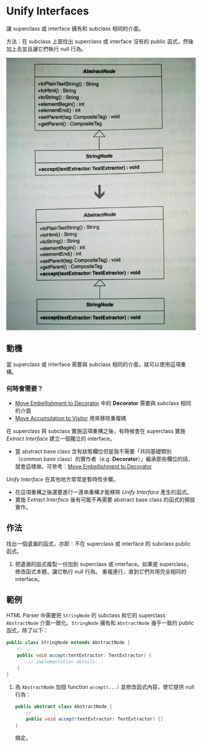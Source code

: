 # Unify Interfaces

讓 superclass 或 interface 擁有和 subclass 相同的介面。

方法：在 subclass 上面找出 superclass 或 interface 沒有的 public 函式，然後加上去並且讓它們執行 null 行為。

![](../assets/fig/11.2.0.jpg)


## 動機

當 superclass 或 interface 需要與 subclass 相同的介面，就可以使用這項重構。


### 何時會需要？

- [Move Embellishment to Decorator](../ch7/move-embellishment-to-decorator.md) 中的 **Decorator** 需要與 subclass 相同的介面
- [Move Accumulation to Visitor](../ch10/move-accumulation-to-visitor.md) 用來移除重複碼

在 superclass 與 subclass 實施這項重構之後，有時候會在 superclass 實施 *Extract Interface* 建立一個獨立的 interface。
- 當 abstract base class 含有狀態欄位但是我不需要「共同基礎類別（common base class）的實作者（e.g. **Decorator**）」繼承那些欄位的話，就會這樣做。可參考：[Move Embellishment to Decorator](../ch7/move-embellishment-to-decorator.md) 

*Unify Interface* 在其他地方常常是暫時性步驟。
- 在這項重構之後還要進行一連串重構才能移除 *Unify Interface* 產生的函式。
- 實施 *Extract Interface* 後有可能不再需要 abstract base class 的函式的預設實作。


## 作法

找出一個遺漏的函式，亦即：不在 superclass 或 interface 的 subclass public 函式。

1. 把遺漏的函式複製一份加到 superclass 或 interface。如果是 superclass，修改函式本體，讓它執行 null 行為。
    重複進行，直到它們共用完全相同的 interface。


## 範例

HTML Parser 中需要把 `StringNode` 的 subclass 和它的 superclass `AbstractNode` 介面一致化。`StringNode` 擁有和 `AbstractNode` 幾乎一致的 public 函式，除了以下：

```java
public class StringNode extends AbstractNode {
    // ...
    public void accept(textExtractor: TextExtractor) { 
        // implementation details...
    }
}
```

1. 為 `AbstractNode` 加個 function `accept(...)` 並修改函式內容，使它提供 null 行為：

    ```java
    public abstract class AbstractNode {
        // ...
        public void accept(textExtractor: TextExtractor) {}
    }
    ```

    搞定。
